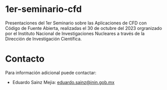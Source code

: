 # 1er-seminario-cfd
Presentaciones del 1er Seminario sobre las Aplicaciones de CFD con Código de Fuente Abierta, realizadas el 30 de octubre del 2023 orgranizado por el Instituto Nacional de Investigaciones Nucleares a través de la Dirección de Investigación Científica.

# Contacto

Para información adicional puede contactar:
 - Eduardo Sainz Mejia: eduardo.sainz@inin.gob.mx
